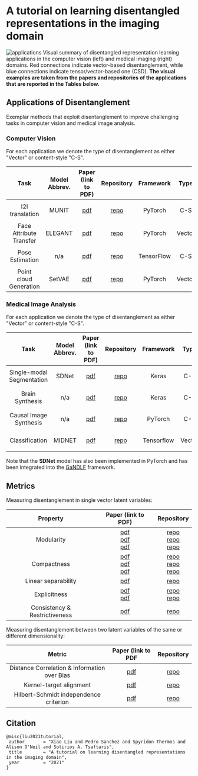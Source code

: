 # A tutorial on learning disentangled representations in the imaging domain

![applications](./assets/application.jpg)
Visual summary of disentangled representation learning applications in the computer vision (left) and medical imaging (right) domains. Red connections indicate vector-based disentanglement, while blue connections indicate tensor/vector-based one (CSD). **The visual examples are taken from the papers and repositories of the applications that are reported in the Tables below.**

## Applications of Disentanglement
Exemplar methods that exploit disentanglement to improve challenging tasks in computer vision and medical image analysis.

### Computer Vision

For each application we denote the type of disentanglement as either "Vector" or content-style "C-S".

|     Task     | Model Abbrev. | Paper (link to PDF) | Repository | Framework | Type | Original Implementation |
|:------------:|:------:|:--------:|:--------:|:------:|:------:|:------:|
|I2I translation|MUNIT|[pdf](https://openaccess.thecvf.com/content_ECCV_2018/papers/Xun_Huang_Multimodal_Unsupervised_Image-to-image_ECCV_2018_paper.pdf) |[repo](https://github.com/NVlabs/MUNIT) |PyTorch| C-S |<ul><li>- [x] </li>   |
|Face Attribute Transfer|ELEGANT|[pdf](https://openaccess.thecvf.com/content_ECCV_2018/papers/Taihong_Xiao_ELEGANT_Exchanging_Latent_ECCV_2018_paper.pdf) |[repo](https://github.com/Prinsphield/ELEGANT)  |PyTorch| Vector |<ul><li>- [x] </li> |
|Pose Estimation| n/a |[pdf](https://openaccess.thecvf.com/content_CVPR_2019/papers/Lorenz_Unsupervised_Part-Based_Disentangling_of_Object_Shape_and_Appearance_CVPR_2019_paper.pdf) |[repo](https://github.com/CompVis/unsupervised-disentangling)  |TensorFlow| C-S |<ul><li>- [x] </li> |
|Point cloud Generation|SetVAE|[pdf](https://openaccess.thecvf.com/content/CVPR2021/papers/Kim_SetVAE_Learning_Hierarchical_Composition_for_Generative_Modeling_of_Set-Structured_Data_CVPR_2021_paper.pdf) |[repo](https://github.com/jw9730/setvae)  |PyTorch| Vector |<ul><li>- [x] </li> |

  
  
  
### Medical Image Analysis
  
For each application we denote the type of disentanglement as either "Vector" or content-style "C-S".
  
|     Task     | Model Abbrev. | Paper (link to PDF) | Repository | Framework | Type | Original Implementation |
|:------------:|:------:|:--------:|:--------:|:------:|:------:|:------:|
|Single-modal Segmentation|SDNet|[pdf](https://arxiv.org/pdf/1903.09467v3.pdf) |[repo](https://github.com/vios-s/anatomy_modality_decomposition) |Keras|C-S |<ul><li>- [x] </li>   |
|Brain Synthesis|n/a|[pdf](https://arxiv.org/pdf/2005.01607.pdf) |[repo](https://github.com/vios-s/pseudo-healthy-synthesis)  |Keras| C-S |<ul><li>- [x] </li> |
|Causal Image Synthesis| n/a |[pdf](https://proceedings.neurips.cc/paper/2020/file/0987b8b338d6c90bbedd8631bc499221-Paper.pdf) |[repo](https://github.com/biomedia-mira/deepscm)  |PyTorch| C-S |<ul><li>- [x] </li> |
|Classification|MIDNET|[pdf](https://arxiv.org/pdf/2011.00739.pdf) |[repo](https://github.com/qmeng99/mutual-information-based-disentangled-neural-networks)  |Tensorflow| Vector |<ul><li>- [x] </li> |

Note that the **SDNet** model has also been implemented in PyTorch and has been integrated into the [GaNDLF](https://github.com/CBICA/GaNDLF) framework.

  
  
  
  
## Metrics
  
Measuring disentanglement in single vector latent variables:
  
|     Property     | Paper (link to PDF) | Repository |
|:------------:|:------:|:--------:|
|     Modularity     | [pdf](https://papers.nips.cc/paper/2018/file/1ee3dfcd8a0645a25a35977997223d22-Paper.pdf) <br> [pdf](https://openreview.net/pdf?id=By-7dz-AZ) <br> [pdf](https://arxiv.org/pdf/1812.02230.pdf) | [repo](https://github.com/rtqichen/beta-tcvae) <br> [repo](https://github.com/cianeastwood/qedr) <br> [repo](https://github.com/google-research/disentanglement_lib) |
|     Compactness     | [pdf](https://papers.nips.cc/paper/2018/file/1ee3dfcd8a0645a25a35977997223d22-Paper.pdf) <br> [pdf](https://openreview.net/pdf?id=By-7dz-AZ) <br> [pdf](https://arxiv.org/pdf/1812.02230.pdf) | [repo](https://github.com/rtqichen/beta-tcvae) <br> [repo](https://github.com/cianeastwood/qedr) <br> [repo](https://github.com/google-research/disentanglement_lib) |
|     Linear separability     | [pdf](https://openaccess.thecvf.com/content_CVPR_2019/papers/Karras_A_Style-Based_Generator_Architecture_for_Generative_Adversarial_Networks_CVPR_2019_paper.pdf) | [repo](https://github.com/NVlabs/stylegan) |
|     Explicitness     | [pdf](https://openreview.net/pdf?id=By-7dz-AZ) <br> [pdf](https://arxiv.org/pdf/1812.02230.pdf) | [repo](https://github.com/cianeastwood/qedr) <br> [repo](https://github.com/google-research/disentanglement_lib) |
|     Consistency & Restrictiveness      | [pdf](https://openreview.net/pdf?id=HJgSwyBKvr) | [repo](https://github.com/google-research/google-research/tree/master/weak_disentangle) |


  
  
  
Measuring disentanglement between two latent variables of the same or different dimensionality:
  
|     Metric   | Paper (link to PDF | Repository |
|:------------:|:------:|:--------:|
|     Distance Correlation & Information over Bias  | [pdf](https://arxiv.org/pdf/2008.12378.pdf) | [repo](https://github.com/vios-s/CSDisentanglement_Metrics_Library) |
| Kernel-target alignment | [pdf](https://proceedings.neurips.cc/paper/2001/file/1f71e393b3809197ed66df836fe833e5-Paper.pdf) | [repo](https://github.com/djsutherland/hsfuap/blob/master/hsfuap/kernels/alignment.py) |
| Hilbert-Schmidt independence criterion | [pdf](http://www.gatsby.ucl.ac.uk/~gretton/papers/GreBouSmoSch05.pdf) | [repo](https://github.com/amber0309/HSIC) |

## Citation
  
 ```
@misc{liu2021tutorial,
  author       = "Xiao Liu and Pedro Sanchez and Spyridon Thermos and Alison O'Neil and Sotirios A. Tsaftaris",
  title        = "A tutorial on learning disentangled representations in the imaging domain",
  year         = "2021"
}
```
  
